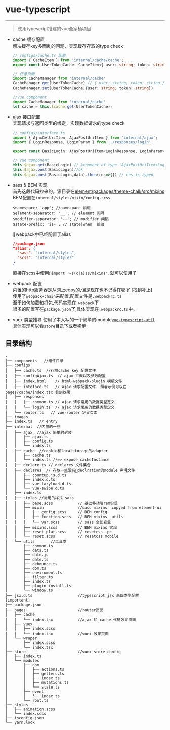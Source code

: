 # vue-typescript

-----
> 使用typescript搭建的vue全家桶项目

- cache 缓存配置   
  解决缓存key多而乱的问题，实现缓存存取的type check
  ```typescript
  // configs/cache.ts 配置
  import { CacheItem } from 'internal/cache/cache';
  export const UserTokenCache: CacheItem<{ user: string; token: string }> = 'user-token';

  // 任意页面
  import CacheManager from 'internal/cache'
  CacheManager.get(UserTokenCache) // { user: string; token: string }|null
  CacheManager.set(UserTokenCache,{user: string; token: string})

  //vue component
  import CacheManager from 'internal/cache'
  let cache = this.$cache.get(UserTokenCache);
  ```

- ajax 接口配置    
  实现请求与返回类型的绑定，实现数据请求的type check
  ```typescript
  // configs/interface.ts
  import { AjaxGetUriItem, AjaxPostUriItem } from 'internal/ajax';
  import { LoginResponse, LoginParam } from './responses/login';

  export const BasicLogin: AjaxPostUriItem<LoginResponse, LoginParam> = "/user-login";

  // vue component
  this.$ajax.get(BasicLogin) // Argument of type 'AjaxPostUriItem<LoginResponse, LoginParam, any>' is not assignable to parameter of type 'AjaxGetUriItem<LoginResponse, LoginParam, any>'.
  this.$ajax.post(BasicLogin)//ok
  this.$ajax.post(BasicLogin,data).then(res=>{}) // res is typed
  ```

- sass & BEM 实现   
  首先这段代码抄来的。源目录在[element/packages/theme-chalk/src/mixins](https://github.com/ElemeFE/element/tree/dev/packages/theme-chalk/src/mixins)
  BEM配置在`internal/styles/mixin/config.scss`
  ```
  $namespace: 'app'; //namespace 前缀
  $element-separator: '__'; // element 间隔
  $modifier-separator: '--'; // modifier 间隔
  $state-prefix: 'is-'; // state|when  前缀
  ```
  webpack中已经配置了alias
  ```json
  //package.json
  "alias": {
    "sass": "internal/styles",
    "scss": "internal/styles"
  }
  ```
  直接在scss中使用`@import '~s(c|a)ss/mixins';`就可以使用了

- webpack 配置    
  内置的http服务器是从网上copy的,但是现在也不记得在哪了.[找到补上]   
  使用了`webpack-chain`来配置,配置文件是`.webpackrc.ts`    
  至于如何加载和打包,代码实现在`.webpack`下   
  很多的配置写在`package.json`了,具体实现在`.webpackrc.ts`中。

- vuex 类型推导
  使用了本人写的一个简单的module[`vue-typescript-util`](https://github.com/foolishchow/vue-typescript-util)     
  具体实现可以看`store`目录下或者[移步](https://github.com/foolishchow/vue-typescript-util/demo)

## 目录结构
```
.
├── components   //组件目录
├── configs
│   ├── cache.ts  //存放cache key 配置文件
│   ├── configAjax.ts  // ajax 拦截以及参数配置
│   ├── index.html    // html-webpack-plugin 模板文件
│   ├── inteface.ts   // ajax 请求配置文件  照着示例可以在pages/cache/index.tsx 看到效果
│   ├── responses
│   │   ├── common.ts // ajax 请求常用的数据类型定义
│   │   └── login.ts  // ajax 请求常用的数据类型定义
│   └── router.ts   // vue-router 定义页面
├── images
├── index.ts   // entry
├── internal  //内置的一些
│   ├── ajax  //ajax 简单的封装
│   │   ├── ajax.ts
│   │   ├── config.ts
│   │   └── index.ts
│   ├── cache  //cookie和localstorage的adapter
│   │   ├── cache.ts
│   │   └── index.ts //=> expose cacheInstance
│   ├── declare.ts // declares 文件集合
│   ├── declares  // 存放一些没有declration的module 声明文件
│   │   ├── countup.js.d.ts
│   │   ├── index.d.ts
│   │   ├── vue-lazyload.d.ts
│   │   └── vue-swipe.d.ts
│   ├── index.ts
│   ├── styles //常用的样式 sass
│   │   ├── base.scss           // 基础移动端rem实现
│   │   ├── mixin               //sass mixins  copyed from element-ui
│   │   │   ├── config.scss     // BEM config
│   │   │   ├── function.scss   // BEM mixins  utils
│   │   │   └── var.scss        // sass 全部变量
│   │   ├── mixins.scss         // BEM mixins 实现
│   │   ├── reset-plat.scss     // resetcss  pc
│   │   └── reset.scss          // resetcss mobile
│   └── utils       //工具类
│       ├── common.ts
│       ├── data.ts
│       ├── date.js
│       ├── date.ts
│       ├── debounce.ts
│       ├── dom.ts
│       ├── enviroment.ts
│       ├── filter.ts
│       ├── index.ts
│       ├── plugin-install.ts
│       └── window.ts
├── jsx.d.ts                    //typescript jsx 基础类型配置 [important]
├── package.json
├── pages                       //router页面
│   ├── cache
│   │   └── index.tsx           //ajax 和 cache 代码效果页面
│   ├── vuex
│   │   ├── index.scss
│   │   └── index.tsx           //vuex 效果页面
│   └── wraper
│       ├── index.scss
│       └── index.tsx
├── store                       //vuex store config
│   ├── index.ts
│   └── modules
│       ├── dom
│       │   ├── actions.ts
│       │   ├── getters.ts
│       │   ├── index.ts
│       │   ├── mutations.ts
│       │   └── state.ts
│       ├── event
│       │   └── index.ts
│       └── root.ts
├── styles
│   ├── animation.scss
│   └── index.scss
├── tsconfig.json
└── yarn.lock
```
